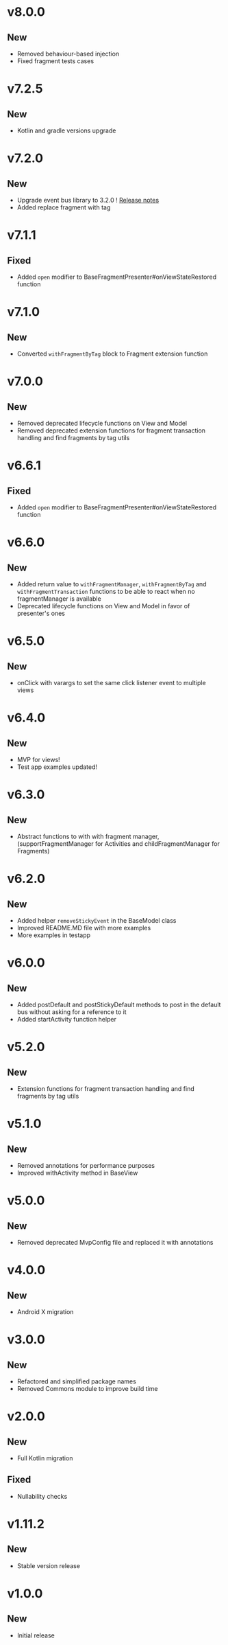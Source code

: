 # v8.0.0
## New
- Removed behaviour-based injection
- Fixed fragment tests cases

# v7.2.5
## New
- Kotlin and gradle versions upgrade

# v7.2.0
## New
- Upgrade event bus library to 3.2.0 ! [Release notes](https://greenrobot.org/release/eventbus-3-2/)
- Added replace fragment with tag

# v7.1.1
## Fixed
- Added `open` modifier to BaseFragmentPresenter#onViewStateRestored function

# v7.1.0
## New
- Converted `withFragmentByTag` block to Fragment extension function

# v7.0.0
## New
- Removed deprecated lifecycle functions on View and Model
- Removed deprecated extension functions for fragment transaction handling and find fragments by tag utils

# v6.6.1
## Fixed
- Added `open` modifier to BaseFragmentPresenter#onViewStateRestored function

# v6.6.0
## New
- Added return value to `withFragmentManager`, `withFragmentByTag` and `withFragmentTransaction` functions to
be able to react when no fragmentManager is available
- Deprecated lifecycle functions on View and Model in favor of presenter's ones

# v6.5.0
## New
- onClick with varargs to set the same click listener event to multiple views

# v6.4.0
## New
- MVP for views!
- Test app examples updated!

# v6.3.0
## New
- Abstract functions to with with fragment manager, (supportFragmentManager for Activities and childFragmentManager for Fragments)

# v6.2.0
## New
- Added helper `removeStickyEvent` in the BaseModel class
- Improved README.MD file with more examples
- More examples in testapp

# v6.0.0
## New
- Added postDefault and postStickyDefault methods to post in the default bus without asking for a reference to it
- Added startActivity function helper

# v5.2.0
## New
- Extension functions for fragment transaction handling and find fragments by tag utils

# v5.1.0
## New
- Removed annotations for performance purposes
- Improved withActivity method in BaseView

# v5.0.0
## New
- Removed deprecated MvpConfig file and replaced it with annotations

# v4.0.0
## New
- Android X migration

# v3.0.0
## New
- Refactored and simplified package names
- Removed Commons module to improve build time

# v2.0.0
## New
- Full Kotlin migration

## Fixed
- Nullability checks

# v1.11.2
## New
- Stable version release

# v1.0.0
## New
- Initial release